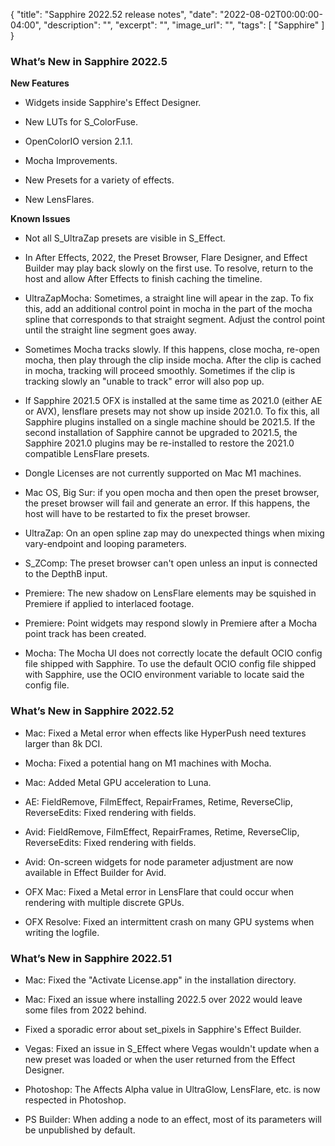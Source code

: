 {
  "title": "Sapphire 2022.52 release notes",
  "date": "2022-08-02T00:00:00-04:00",
  "description": "",
  "excerpt": "",
  "image_url": "",
  "tags": [
    "Sapphire"
  ]
}

### What’s New in Sapphire 2022.5

**New Features**

* Widgets inside Sapphire's Effect Designer.

* New LUTs for S_ColorFuse.

* OpenColorIO version 2.1.1.

* Mocha Improvements.

* New Presets for a variety of effects.

* New LensFlares.

**Known Issues**

* Not all S_UltraZap presets are visible in S_Effect.

* In After Effects, 2022, the Preset Browser, Flare Designer, and Effect Builder may play back slowly on the first use. To resolve, return to the host and allow After Effects to finish caching the timeline.

* UltraZapMocha: Sometimes, a straight line will apear in the zap. To fix this, add an additional control point in mocha in the part of the mocha spline that corresponds to that straight segment. Adjust the control point until the straight line segment goes away.

* Sometimes Mocha tracks slowly. If this happens, close mocha, re-open mocha, then play through the clip inside mocha. After the clip is cached in mocha, tracking will proceed smoothly. Sometimes if the clip is tracking slowly an "unable to track" error will also pop up.

* If Sapphire 2021.5 OFX is installed at the same time as 2021.0 (either AE or AVX), lensflare presets may not show up inside 2021.0. To fix this, all Sapphire plugins installed on a single machine should be 2021.5. If the second installation of Sapphire cannot be upgraded to 2021.5, the Sapphire 2021.0 plugins may be re-installed to restore the 2021.0 compatible LensFlare presets.

* Dongle Licenses are not currently supported on Mac M1 machines.

* Mac OS, Big Sur: if you open mocha and then open the preset browser, the preset browser will fail and generate an error. If this happens, the host will have to be restarted to fix the preset browser.

* UltraZap: On an open spline zap may do unexpected things when mixing vary-endpoint and looping parameters.

* S_ZComp: The preset browser can't open unless an input is connected to the DepthB input.

* Premiere: The new shadow on LensFlare elements may be squished in Premiere if applied to interlaced footage.

* Premiere: Point widgets may respond slowly in Premiere after a Mocha point track has been created.

* Mocha: The Mocha UI does not correctly locate the default OCIO config file shipped with Sapphire. To use the default OCIO config file shipped with Sapphire, use the OCIO environment variable to locate said the config file.

### What’s New in Sapphire 2022.52

* Mac: Fixed a Metal error when effects like HyperPush need textures larger than 8k DCI.

* Mocha: Fixed a potential hang on M1 machines with Mocha.

* Mac: Added Metal GPU acceleration to Luna.

* AE: FieldRemove, FilmEffect, RepairFrames, Retime, ReverseClip, ReverseEdits: Fixed rendering with fields. 

* Avid: FieldRemove, FilmEffect, RepairFrames, Retime, ReverseClip, ReverseEdits: Fixed rendering with fields. 

* Avid: On-screen widgets for node parameter adjustment are now available in Effect Builder for Avid.

* OFX Mac: Fixed a Metal error in LensFlare that could occur when rendering with multiple discrete GPUs.

* OFX Resolve: Fixed an intermittent crash on many GPU systems when writing the logfile.


### What’s New in Sapphire 2022.51

* Mac: Fixed the "Activate License.app" in the installation directory.

* Mac: Fixed an issue where installing 2022.5 over 2022 would leave some files from 2022 behind.

* Fixed a sporadic error about set_pixels in Sapphire's Effect Builder.

* Vegas: Fixed an issue in S_Effect where Vegas wouldn't update when a new preset was loaded or when the user returned from the Effect Designer.

* Photoshop: The Affects Alpha value in UltraGlow, LensFlare, etc. is now respected in Photoshop.

* PS Builder: When adding a node to an effect, most of its parameters will be unpublished by default.
